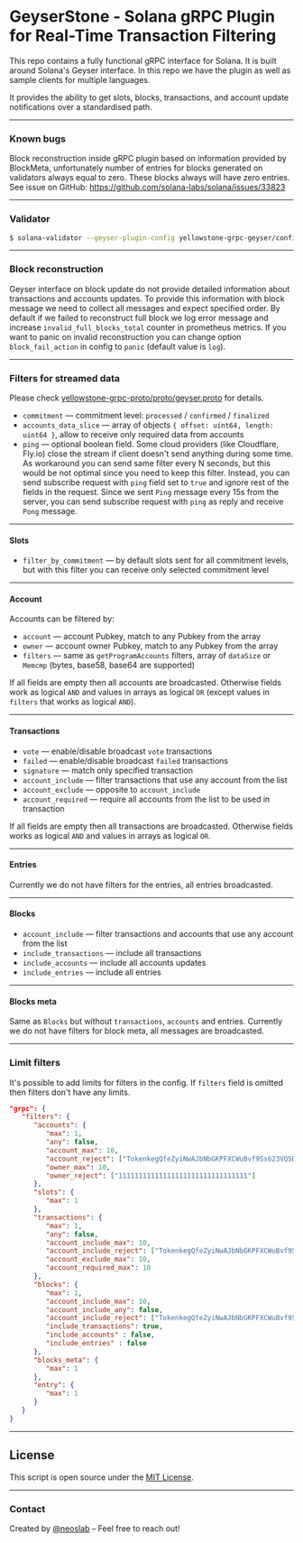 # GeyserStone - Solana gRPC Plugin for Real-Time Transaction Filtering 

This repo contains a fully functional gRPC interface for Solana. It is built around Solana's Geyser interface. In this repo we have the plugin as well as sample clients for multiple languages.

It provides the ability to get slots, blocks, transactions, and account update notifications over a standardised path.

* * *

### Known bugs

Block reconstruction inside gRPC plugin based on information provided by BlockMeta, unfortunately number of entries for blocks generated on validators always equal to zero. These blocks always will have zero entries. See issue on GitHub: https://github.com/solana-labs/solana/issues/33823

* * *

### Validator

```bash
$ solana-validator --geyser-plugin-config yellowstone-grpc-geyser/config.json
```

* * *

### Block reconstruction

Geyser interface on block update do not provide detailed information about transactions and accounts updates. To provide this information with block message we need to collect all messages and expect specified order. By default if we failed to reconstruct full block we log error message and increase `invalid_full_blocks_total` counter in prometheus metrics. If you want to panic on invalid reconstruction you can change option `block_fail_action` in config to `panic` (default value is `log`).

* * *

### Filters for streamed data

Please check [yellowstone-grpc-proto/proto/geyser.proto](yellowstone-grpc-proto/proto/geyser.proto) for details.

- `commitment` — commitment level: `processed` / `confirmed` / `finalized`
- `accounts_data_slice` — array of objects `{ offset: uint64, length: uint64 }`, allow to receive only required data from accounts
- `ping` — optional boolean field. Some cloud providers (like Cloudflare, Fly.io) close the stream if client doesn't send anything during some time. As workaround you can send same filter every N seconds, but this would be not optimal since you need to keep this filter. Instead, you can send subscribe request with `ping` field set to `true` and ignore rest of the fields in the request. Since we sent `Ping` message every 15s from the server, you can send subscribe request with `ping` as reply and receive `Pong` message.

* * *

#### Slots

- `filter_by_commitment` — by default slots sent for all commitment levels, but with this filter you can receive only selected commitment level

* * *

#### Account

Accounts can be filtered by:

- `account` — account Pubkey, match to any Pubkey from the array
- `owner` — account owner Pubkey, match to any Pubkey from the array
- `filters` — same as `getProgramAccounts` filters, array of `dataSize` or `Memcmp` (bytes, base58, base64 are supported)

If all fields are empty then all accounts are broadcasted. Otherwise fields work as logical `AND` and values in arrays as logical `OR` (except values in `filters` that works as logical `AND`).

* * *

#### Transactions

- `vote` — enable/disable broadcast `vote` transactions
- `failed` — enable/disable broadcast `failed` transactions
- `signature` — match only specified transaction
- `account_include` — filter transactions that use any account from the list
- `account_exclude` — opposite to `account_include`
- `account_required` — require all accounts from the list to be used in transaction

If all fields are empty then all transactions are broadcasted. Otherwise fields works as logical `AND` and values in arrays as logical `OR`.

* * *

#### Entries

Currently we do not have filters for the entries, all entries broadcasted.

* * *

#### Blocks

- `account_include` — filter transactions and accounts that use any account from the list
- `include_transactions` — include all transactions
- `include_accounts` — include all accounts updates
- `include_entries` — include all entries

* * *

#### Blocks meta

Same as `Blocks` but without `transactions`, `accounts` and entries. Currently we do not have filters for block meta, all messages are broadcasted.

* * *

### Limit filters

It's possible to add limits for filters in the config. If `filters` field is omitted then filters don't have any limits.

```json
"grpc": {
   "filters": {
      "accounts": {
         "max": 1,
         "any": false,
         "account_max": 10,
         "account_reject": ["TokenkegQfeZyiNwAJbNbGKPFXCWuBvf9Ss623VQ5DA"],
         "owner_max": 10,
         "owner_reject": ["11111111111111111111111111111111"]
      },
      "slots": {
         "max": 1
      },
      "transactions": {
         "max": 1,
         "any": false,
         "account_include_max": 10,
         "account_include_reject": ["TokenkegQfeZyiNwAJbNbGKPFXCWuBvf9Ss623VQ5DA"],
         "account_exclude_max": 10,
         "account_required_max": 10
      },
      "blocks": {
         "max": 1,
         "account_include_max": 10,
         "account_include_any": false,
         "account_include_reject": ["TokenkegQfeZyiNwAJbNbGKPFXCWuBvf9Ss623VQ5DA"],
         "include_transactions": true,
         "include_accounts" : false,
         "include_entries" : false
      },
      "blocks_meta": {
         "max": 1
      },
      "entry": {
         "max": 1
      }
   }
}
```

* * *

## License

This script is open source under the [MIT License](LICENSE).

* * *

### Contact

Created by [@neoslab](https://neoslab.com/contact/) – Feel free to reach out!
